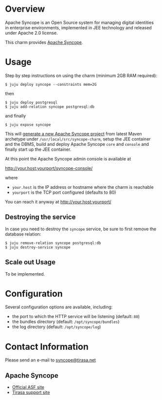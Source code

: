 # Overview

Apache Syncope is an Open Source system for managing digital identities in enterprise environments, implemented in JEE technology and released under Apache 2.0 license.

This charm provides [Apache Syncope](http://syncope.apache.org).

# Usage

Step by step instructions on using the charm (minimum 2GB RAM required):

```
$ juju deploy syncope --constraints mem=2G
```

then

```
$ juju deploy postgresql
$ juju add-relation syncope postgresql:db
```

and finally

```
$ juju expose syncope
```

This will [generate a new Apache Syncope project](https://cwiki.apache.org/confluence/display/SYNCOPE/Create+a+new+Syncope+project#CreateanewSyncopeproject-Createnewproject) from latest Maven archetype under `/usr/local/src/syncope-charm`, setup the JEE container and the DBMS, build and deploy Apache Syncope `core` and `console` and finally start up the JEE container.

At this point the Apache Syncope admin console is available at 

http://your.host:yourport/syncope-console/ 

where 

 * `your.host` is the IP address or hostname where the charm is reachable
 * `yourport` is the TCP port configured (defaults to 80)

You can reach it anyway at http://your.host:yourport/

## Destroying the service

In case you need to destroy the `syncope` service, be sure to first remove the database relation:

```
$ juju remove-relation syncope postgresql:db
$ juju destroy-service syncope
```

## Scale out Usage

To be implemented.

# Configuration

Several configuration options are available, including:
 * the port to which the HTTP service will be listening (default: `80`)
 * the bundles directory (default: `/opt/syncope/bundles`)
 * the log directory (default: `/opt/syncope/log`)

# Contact Information

Please send an e-mail to syncope@tirasa.net

## Apache Syncope

- [Official ASF site](http://syncope.apache.org)
- [Tirasa support site](http://syncope.tirasa.net)
